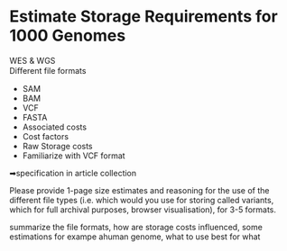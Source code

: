 # Estimate Storage Requirements for 1000 Genomes



WES & WGS \
Diﬀerent file formats
- SAM
- BAM
- VCF
- FASTA
- Associated costs
- Cost factors
- Raw Storage costs
- Familiarize with VCF format

➡specification in article collection

Please provide 1-page size estimates and reasoning for the use of the different file types 
(i.e. which would you use for storing called variants, which for full archival purposes, browser
visualisation), for 3-5 formats.

summarize the file formats, how are storage costs influenced, some estimations for exampe ahuman 
genome, what to use best for what
